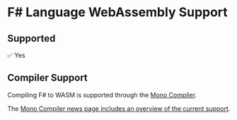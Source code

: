 # F# Language WebAssembly Support

## Supported

:white_check_mark: Yes

## Compiler Support

Compiling F# to WASM is supported through the [Mono Compiler](http://www.mono-project.com).

The [Mono Compiler news page includes an overview of the current support](http://www.mono-project.com/news/2017/08/09/hello-webassembly/).
